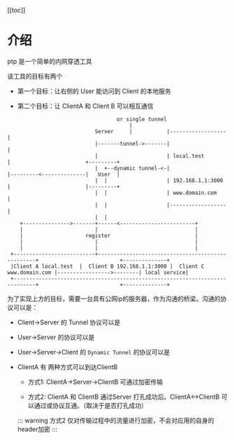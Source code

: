 [[toc]]

# 介绍

ptp 是一个简单的内网穿透工具


该工具的目标有两个

* 第一个目标：让右侧的 User 能访问到 Client 的本地服务

* 第二个目标：让 ClientA 和 Client B 可以相互通信


```
                                   or single tunnel 
                                       |             
                            Server     |           |------------------|
                            |-------tunnel->-------|                  |                        
                            |                      | local.test       |                        +---------+
                            |  +--dynamic tunnel-<-|                  |---------<--------------|   User  |
                            |  |                   | 192.168.1.1:3000 |                        |---------+
                            |  |                   | www.domain.com   |       
                            |  |                   |------------------|
                            |  |
    +--------------->-------+------<------------------------+  
    |                       |                               |    
    |                    register                           |           
    |                       |                               |                                          
    |                       |                               |  
 +--------------------------+--------------------------------------------------+                          +--------------+
 |Client A local.test  |  Client B 192.168.1.1:3000 |  Client C www.domain.com |----------------->--------| local service|
 +-----------------------------------------------------------------------------+                          +--------------+
```

为了实现上方的目标，需要一台具有公网ip的服务器，作为沟通的桥梁。沟通的协议可以是：


* Client->Server 的 Tunnel 协议可以是 <Badge type="tip" text="udp" vertical="middle" /><Badge type="tip" text="tcp" vertical="middle" /><Badge type="tip" text="tls" vertical="middle" /><Badge type="tip" text="wss" vertical="middle" /><Badge type="tip" text="ws" vertical="middle" /><Badge type="tip" text="p2p" vertical="middle" />


* User->Server 的协议可以是 <Badge type="tip" text="udp" vertical="middle" /><Badge type="tip" text="tcp" vertical="middle" /><Badge type="tip" text="tls" vertical="middle" /><Badge type="tip" text="wss" vertical="middle" /><Badge type="tip" text="ws" vertical="middle" /><Badge type="tip" text="https" vertical="middle" /><Badge type="tip" text="http" vertical="middle" />

* User->Server->Client 的 `Dynamic Tunnel` 的协议可以是 <Badge type="tip" text="udp" vertical="middle" /><Badge type="tip" text="tcp" vertical="middle" /><Badge type="tip" text="tls" vertical="middle" /><Badge type="tip" text="wss" vertical="middle" /><Badge type="tip" text="ws" vertical="middle" />

* ClientA 有 两种方式可以到达ClientB

    * 方式1: ClientA->Server->ClientB  可通过<Badge type="tip" text="tls" vertical="middle" />加密传输

    * 方式2: ClientA 和 ClientB 通过Server 打孔成功后。ClientA<->ClientB 可以通过<Badge type="tip" text="udp" vertical="middle" />或<Badge type="tip" text="tcp" vertical="middle" />协议互通。（取决于是否打孔成功） 

    ::: warning
    方式2 仅对传输过程中的流量进行加密，不会对应用的自身的header加密
    :::


